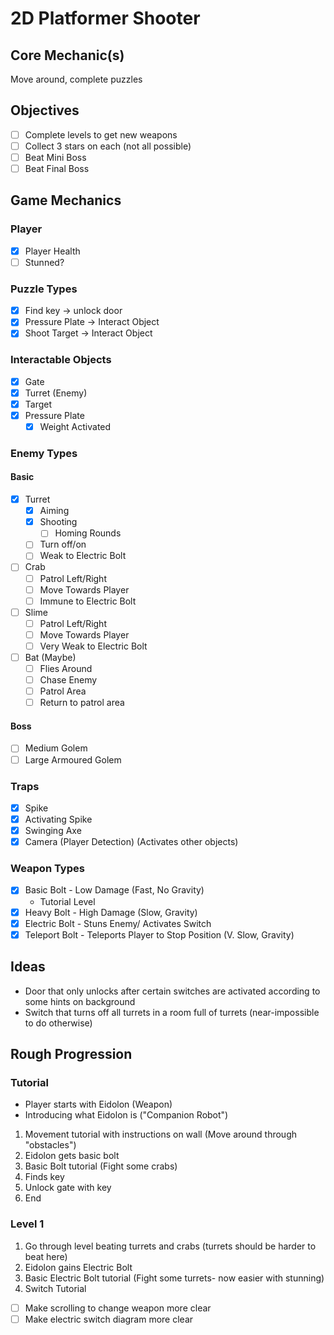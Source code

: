 # 2D Platformer Shooter

## Core Mechanic(s)

Move around, complete puzzles

## Objectives

- [ ] Complete levels to get new weapons
- [ ] Collect 3 stars on each (not all possible)
- [ ] Beat Mini Boss
- [ ] Beat Final Boss

## Game Mechanics

### Player

- [x] Player Health
- [ ] Stunned?

### Puzzle Types

- [x] Find key -> unlock door
- [x] Pressure Plate -> Interact Object
- [x] Shoot Target -> Interact Object

### Interactable Objects

- [x] Gate
- [x] Turret (Enemy)
- [x] Target
- [x] Pressure Plate
  - [x] Weight Activated

### Enemy Types

#### Basic

- [x] Turret
  - [x] Aiming
  - [x] Shooting
    - [ ] Homing Rounds
  - [ ] Turn off/on
  - [ ] Weak to Electric Bolt
- [ ] Crab
  - [ ] Patrol Left/Right
  - [ ] Move Towards Player
  - [ ] Immune to Electric Bolt
- [ ] Slime
  - [ ] Patrol Left/Right
  - [ ] Move Towards Player
  - [ ] Very Weak to Electric Bolt
- [ ] Bat (Maybe)
  - [ ] Flies Around
  - [ ] Chase Enemy
  - [ ] Patrol Area
  - [ ] Return to patrol area

#### Boss

- [ ] Medium Golem
- [ ] Large Armoured Golem

### Traps

- [x] Spike
- [x] Activating Spike
- [x] Swinging Axe
- [x] Camera (Player Detection) (Activates other objects)

### Weapon Types

- [x] Basic Bolt - Low Damage (Fast, No Gravity)
  - Tutorial Level
- [x] Heavy Bolt - High Damage (Slow, Gravity)
- [x] Electric Bolt - Stuns Enemy/ Activates Switch
- [x] Teleport Bolt - Teleports Player to Stop Position (V. Slow, Gravity)

## Ideas

- Door that only unlocks after certain switches are activated according to some hints on background
- Switch that turns off all turrets in a room full of turrets (near-impossible to do otherwise)

## Rough Progression

### Tutorial

- Player starts with Eidolon (Weapon)
- Introducing what Eidolon is ("Companion Robot")

1. Movement tutorial with instructions on wall (Move around through "obstacles")
2. Eidolon gets basic bolt
3. Basic Bolt tutorial (Fight some crabs)
4. Finds key
5. Unlock gate with key
6. End

### Level 1

1. Go through level beating turrets and crabs (turrets should be harder to beat here)
2. Eidolon gains Electric Bolt
3. Basic Electric Bolt tutorial (Fight some turrets- now easier with stunning)
4. Switch Tutorial

- [ ] Make scrolling to change weapon more clear
- [ ] Make electric switch diagram more clear

